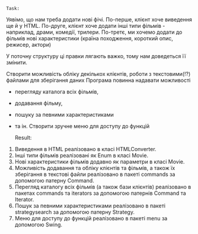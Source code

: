     Task:

Уявімо, що нам треба додати нові фічі.
По-перше, клієнт хоче виведення ще й у HTML.
По-друге, клієнт хоче додати інші типи фільмів - наприклад, драми, комедії, трилери.
По-третє, ми хочемо додати до фільмів нові характеристики (країна походження, короткий опис, режисер, актори)

У поточну структуру ці правки лягають важко, тому нам доведеться її змінити.

Створити можливість обліку декількох клієнтів, роботи з текстовими(!?) файлами для зберігання даних
Програма повинна надавати можливості
- перегляду каталога всіх фільмів,
- додавання фільму,
- пошуку за певними характеристиками
- та ін.
Створити зручне меню для доступу до функцій



    Result:

1. Виведення в HTML реалізовано в класі HTMLConverter.
2. Інші типи фільмів реалізовані як Enum в класі Movie.
3. Нові характеристики фільмів додавно як параметри в класі Movie.
4. Можливість додавання та обліку клієнтів та фільмів, а також їх зберігання в текстові файли реалізовано в пакеті commands за допомогою патерну Command.
5. Перегляд каталогу всіх фільмів (а також бази клієнтів) реалізовано в пакетах commands та iterators за допомогою патернів Command та Iterator.
6. Пошук за певними характеристиками реалізовано в пакеті strategysearch за допомогою патерну Strategy.
7. Меню для доступу до функцій реалізовано в пакеті menu за допомогою Swing.